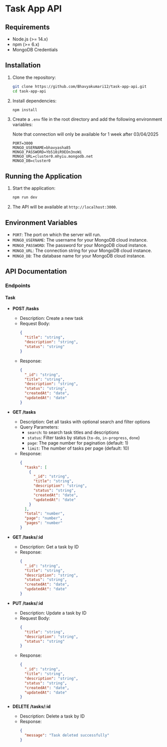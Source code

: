 # Task App API

## Requirements

- Node.js (>= 14.x)
- npm (>= 6.x)
- MongoDB Credentials

## Installation

1. Clone the repository:
    ```sh
    git clone https://github.com/Bhavyakumari12/task-app-api.git
    cd task-app-api
    ```

2. Install dependencies:
    ```sh
    npm install
    ```

3. Create a `.env` file in the root directory and add the following environment variables:

    Note that connection will only be available for 1 week after 03/04/2025
    
    ```env
    PORT=3000
    MONGO_USERNAME=bhavyasha85
    MONGO_PASSWORD=Yb510iR9EOn3noWi
    MONGO_URL=cluster0.mhyiu.mongodb.net
    MONGO_DB=cluster0
    ```

## Running the Application

1. Start the application:
    ```sh
    npm run dev
    ```

2. The API will be available at `http://localhost:3000`.

## Environment Variables

- `PORT`: The port on which the server will run.
- `MONGO_USERNAME`: The username for your MongoDB cloud instance.
- `MONGO_PASSWORD`: The password for your MongoDB cloud instance.
- `MONGO_URL`: The connection string for your MongoDB cloud instance.
- `MONGO_DB`: The database name for your MongoDB cloud instance.

## API Documentation

### Endpoints

#### Task

- **POST /tasks**
  - Description: Create a new task
  - Request Body:
    ```json
    {
      "title": "string",
      "description": "string",
      "status": "string"
    }
    ```
  - Response:
    ```json
    {
      "_id": "string",
      "title": "string",
      "description": "string",
      "status": "string",
      "createdAt": "date",
      "updatedAt": "date"
    }
    ```

- **GET /tasks**
  - Description: Get all tasks with optional search and filter options
  - Query Parameters:
    - `search`: to search task titles and descriptions
    - `status`: Filter tasks by status (`to-do`, `in-progress`, `done`)
    - `page`: The page number for pagination (default: 1)
    - `limit`: The number of tasks per page (default: 10)
  - Response:
    ```json
    {
      "tasks": [
        {
          "_id": "string",
          "title": "string",
          "description": "string",
          "status": "string",
          "createdAt": "date",
          "updatedAt": "date"
        }
      ],
      "total": "number",
      "page": "number",
      "pages": "number"
    }
    ```

- **GET /tasks/:id**
  - Description: Get a task by ID
  - Response:
    ```json
    {
      "_id": "string",
      "title": "string",
      "description": "string",
      "status": "string",
      "createdAt": "date",
      "updatedAt": "date"
    }
    ```

- **PUT /tasks/:id**
  - Description: Update a task by ID
  - Request Body:
    ```json
    {
      "title": "string",
      "description": "string",
      "status": "string"
    }
    ```
  - Response:
    ```json
    {
      "_id": "string",
      "title": "string",
      "description": "string",
      "status": "string",
      "createdAt": "date",
      "updatedAt": "date"
    }
    ```

- **DELETE /tasks/:id**
  - Description: Delete a task by ID
  - Response:
    ```json
    {
      "message": "Task deleted successfully"
    }
    ```


